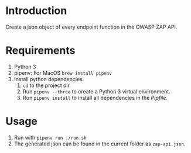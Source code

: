 # Introduction
Create a json object of every endpoint function in the OWASP ZAP API.

# Requirements
1. Python 3
2. pipenv: For MacOS `brew install pipenv`
3. Install python dependencies.
   1. `cd` to the project dir.
   2. Run `pipenv --three` to create a Python 3 virtual environment.
   3. Run `pipenv install` to install all dependencies in the *Pipfile*.

# Usage
1. Run with `pipenv run ./run.sh`
2. The generated json can be found in the current folder as `zap-api.json`.

